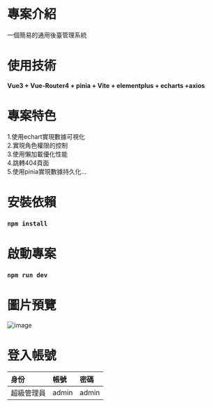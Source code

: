 # 專案介紹
一個簡易的通用後臺管理系統
# 使用技術
**Vue3 + Vue-Router4 + pinia + Vite + elementplus + echarts +axios** 
# 專案特色
1.使用echart實現數據可視化  
2.實現角色權限的控制  
3.使用懶加載優化性能  
4.跳轉404頁面  
5.使用pinia實現數據持久化...
# 安裝依賴
### `npm install`
# 啟動專案
### `npm run dev`
# 圖片預覽
![image](https://github.com/user-attachments/assets/c4130fa2-bfa0-48cd-9196-a2834662c043)
# 登入帳號
| 身份 | 帳號 | 密碼 |
| :-----| :---- | :---- |
| 超級管理員 | admin | admin |

